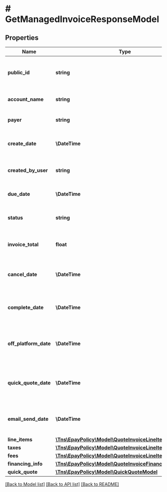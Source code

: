 # # GetManagedInvoiceResponseModel

## Properties

Name | Type | Description | Notes
------------ | ------------- | ------------- | -------------
**public_id** | **string** | The Public identifier of the managed invoice. | [optional]
**account_name** | **string** | The name of the account. | [optional]
**payer** | **string** | The name of the payer. | [optional]
**create_date** | **\DateTime** | The date when invoice was created. | [optional]
**created_by_user** | **string** | The user who created the invoice. | [optional]
**due_date** | **\DateTime** | The expiration date. | [optional]
**status** | **string** | Represents the current status of the invoice. | [optional]
**invoice_total** | **float** | The sum of all charges specified on invoice. | [optional]
**cancel_date** | **\DateTime** | The date when invoice was cancelled or voided. | [optional]
**complete_date** | **\DateTime** | The date when invoice was completed or paid. | [optional]
**off_platform_date** | **\DateTime** | The date when invoice was completed or paid Offplatform. | [optional]
**quick_quote_date** | **\DateTime** | The date when quick quote was retrieved to check for financing. | [optional]
**email_send_date** | **\DateTime** | The date when an email was sent to the payer. | [optional]
**line_items** | [**\Tns\\EpayPolicy\Model\QuoteInvoiceLineItem[]**](QuoteInvoiceLineItem.md) |  | [optional]
**taxes** | [**\Tns\\EpayPolicy\Model\QuoteInvoiceLineItem[]**](QuoteInvoiceLineItem.md) |  | [optional]
**fees** | [**\Tns\\EpayPolicy\Model\QuoteInvoiceLineItem[]**](QuoteInvoiceLineItem.md) |  | [optional]
**financing_info** | [**\Tns\\EpayPolicy\Model\QuoteInvoiceFinancingInfoModel**](QuoteInvoiceFinancingInfoModel.md) |  | [optional]
**quick_quote** | [**\Tns\\EpayPolicy\Model\QuickQuoteModel**](QuickQuoteModel.md) |  | [optional]

[[Back to Model list]](../../README.md#models) [[Back to API list]](../../README.md#endpoints) [[Back to README]](../../README.md)
